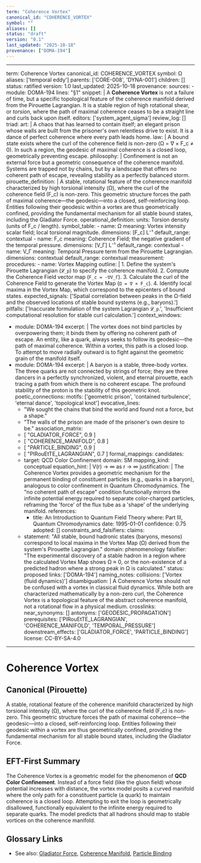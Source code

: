 ```yaml
---
term: "Coherence Vortex"
canonical_id: "COHERENCE_VORTEX"
symbol: ""
aliases: []
status: "draft"
version: "0.1"
last_updated: "2025-10-18"
provenance: ["DOMA-194"]
---
```


---
term: Coherence Vortex
canonical_id: COHERENCE_VORTEX
symbol: Ω
aliases: ['temporal eddy']
parents: ['CORE-008', 'DYNA-001']
children: []
status: ratified
version: 1.0
last_updated: 2025-10-18
provenance:
  sources:
    - module: DOMA-194
      lines: "§1"
      snippet: |
        A **Coherence Vortex** is not a failure of time, but a specific topological feature of the coherence manifold derived from the Pirouette Lagrangian. It is a stable region of high rotational shear, or *torsion*, where the path of maximal coherence ceases to be a straight line and curls back upon itself.
  editors: ['system_agent_sigma']
  review_log: []
triad:
  art: |
    A chaos that has learned to contain itself; an elegant prison whose walls are built from the prisoner's own relentless drive to exist. It is a dance of perfect coherence where every path leads home.
  law: |
    A bound state exists where the curl of the coherence field is non-zero (Ω = ∇ × F_c ≠ 0). In such a region, the geodesic of maximal coherence is a closed loop, geometrically preventing escape.
  philosophy: |
    Confinement is not an external force but a geometric consequence of the coherence manifold. Systems are trapped not by chains, but by a landscape that offers no coherent path of escape, revealing stability as a perfectly balanced storm.
pirouette_definition: |
  A stable, rotational feature of the coherence manifold characterized by high torsional intensity (Ω), where the curl of the coherence field (F_c) is non-zero. This geometric structure forces the path of maximal coherence—the geodesic—into a closed, self-reinforcing loop. Entities following their geodesic within a vortex are thus geometrically confined, providing the fundamental mechanism for all stable bound states, including the Gladiator Force.
operational_definition:
  units: Torsion density (units of F_c / length).
  symbol_table:
    - name: Ω
      meaning: Vortex intensity scalar field; local torsional magnitude.
      dimensions: [F_c] L⁻¹
      default_range: contextual
    - name: F_c
      meaning: Coherence Field; the negative gradient of the temporal pressure.
      dimensions: [V_Γ] L⁻¹
      default_range: contextual
    - name: V_Γ
      meaning: Temporal Pressure term from the Pirouette Lagrangian.
      dimensions: contextual
      default_range: contextual
  measurement:
    procedures:
      - name: Vortex Mapping
        outline: |
          1. Define the system's Pirouette Lagrangian (`𝓛_p`) to specify the coherence manifold.
          2. Compute the Coherence Field vector map (`F_c = -∇V_Γ`).
          3. Calculate the curl of the Coherence Field to generate the Vortex Map (`Ω = ∇ × F_c`).
          4. Identify local maxima in the Vortex Map, which correspond to the epicenters of bound states.
        expected_signals: ['Spatial correlation between peaks in the Ω-field and the observed locations of stable bound systems (e.g., baryons).']
        pitfalls: ['Inaccurate formulation of the system Lagrangian `𝓛_p`.', 'Insufficient computational resolution for stable curl calculation.']
context_windows:
  - module: DOMA-194
    excerpt: |
      The vortex does not bind particles by overpowering them; it binds them by offering no coherent path of escape. An entity, like a quark, always seeks to follow its geodesic—the path of maximal coherence. Within a vortex, this path is a closed loop. To attempt to move radially outward is to fight against the geometric grain of the manifold itself.
  - module: DOMA-194
    excerpt: |
      A baryon is a stable, three-body vortex. The three quarks are not connected by strings of force; they are three dancers in a perfectly synchronized, violent, and eternal pirouette, each tracing a path from which there is no coherent escape. The profound stability of the proton is the stability of this geometric knot.
poetic_connections:
  motifs: ['geometric prison', 'contained turbulence', 'eternal dance', 'topological knot']
  evocative_lines:
    - "We sought the chains that bind the world and found not a force, but a shape."
    - "The walls of the prison are made of the prisoner's own desire to be."
  association_matrix:
    - [ "GLADIATOR_FORCE", 0.9 ]
    - [ "COHERENCE_MANIFOLD", 0.8 ]
    - [ "PARTICLE_BINDING", 0.9 ]
    - [ "PIRouEtTE_LAGRANGIAN", 0.7 ]
formal_mappings:
  candidates:
    - target: QCD Color Confinement
      domain: SM
      mapping_kind: conceptual
      equation_hint: |
        V(r) → ∞ as r → ∞
      justification: |
        The Coherence Vortex provides a geometric mechanism for the permanent binding of constituent particles (e.g., quarks in a baryon), analogous to color confinement in Quantum Chromodynamics. The "no coherent path of escape" condition functionally mirrors the infinite potential energy required to separate color-charged particles, reframing the 'force' of the flux tube as a 'shape' of the underlying manifold.
      references:
        - title: An Introduction to Quantum Field Theory
          where: Part III, Quantum Chromodynamics
          date: 1995-01-01
      confidence: 0.75
  adopted: []
constraints_and_falsifiers:
  claims:
    - statement: "All stable, bound hadronic states (baryons, mesons) correspond to local maxima in the Vortex Map (Ω) derived from the system's Pirouette Lagrangian."
      domain: phenomenology
      falsifier: "The experimental discovery of a stable hadron in a region where the calculated Vortex Map shows Ω ≈ 0, or the non-existence of a predicted hadron where a strong peak in Ω is calculated."
      status: proposed
      links: ['DOMA-194']
naming_notes:
  collisions: ['Vortex (fluid dynamics)']
  disambiguation: |
    A Coherence Vortex should not be confused with a vortex in classical fluid dynamics. While both are characterized mathematically by a non-zero curl, the Coherence Vortex is a topological feature of the abstract coherence manifold, not a rotational flow in a physical medium.
crosslinks:
  near_synonyms: []
  antonyms: ['GEODESIC_PROPAGATION']
  prerequisites: ['PIRouEtTE_LAGRANGIAN', 'COHERENCE_MANIFOLD', 'TEMPORAL_PRESSURE']
  downstream_effects: ['GLADIATOR_FORCE', 'PARTICLE_BINDING']
license: CC-BY-SA-4.0
---

# Coherence Vortex

## Canonical (Pirouette)
A stable, rotational feature of the coherence manifold characterized by high torsional intensity (Ω), where the curl of the coherence field (F_c) is non-zero. This geometric structure forces the path of maximal coherence—the geodesic—into a closed, self-reinforcing loop. Entities following their geodesic within a vortex are thus geometrically confined, providing the fundamental mechanism for all stable bound states, including the Gladiator Force.

## EFT-First Summary
The Coherence Vortex is a geometric model for the phenomenon of **QCD Color Confinement**. Instead of a force field (like the gluon field) whose potential increases with distance, the vortex model posits a curved manifold where the only path for a constituent particle (a quark) to maintain coherence is a closed loop. Attempting to exit the loop is geometrically disallowed, functionally equivalent to the infinite energy required to separate quarks. The model predicts that all hadrons should map to stable vortices on the coherence manifold.

## Glossary Links
- See also: [Gladiator Force](<#GLADIATOR_FORCE>), [Coherence Manifold](<#COHERENCE_MANIFOLD>), [Particle Binding](<#PARTICLE_BINDING>)